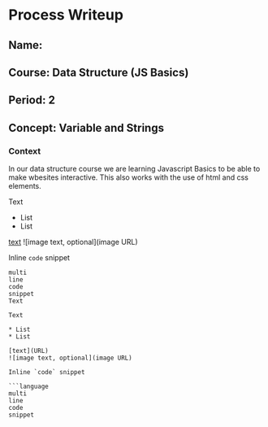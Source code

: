 # Process Writeup

## Name: 
## Course: Data Structure (JS Basics) 
## Period: 2
## Concept: Variable and Strings


### Context

In our data structure course we are learning Javascript Basics to be able to make wbesites interactive. This also works with the use of html and css elements.


Text

* List
* List

[text](URL)
![image text, optional](image URL)

Inline `code` snippet

```language
multi
line
code
snippet
Text

Text

* List
* List

[text](URL)
![image text, optional](image URL)

Inline `code` snippet

```language
multi
line
code
snippet
```
